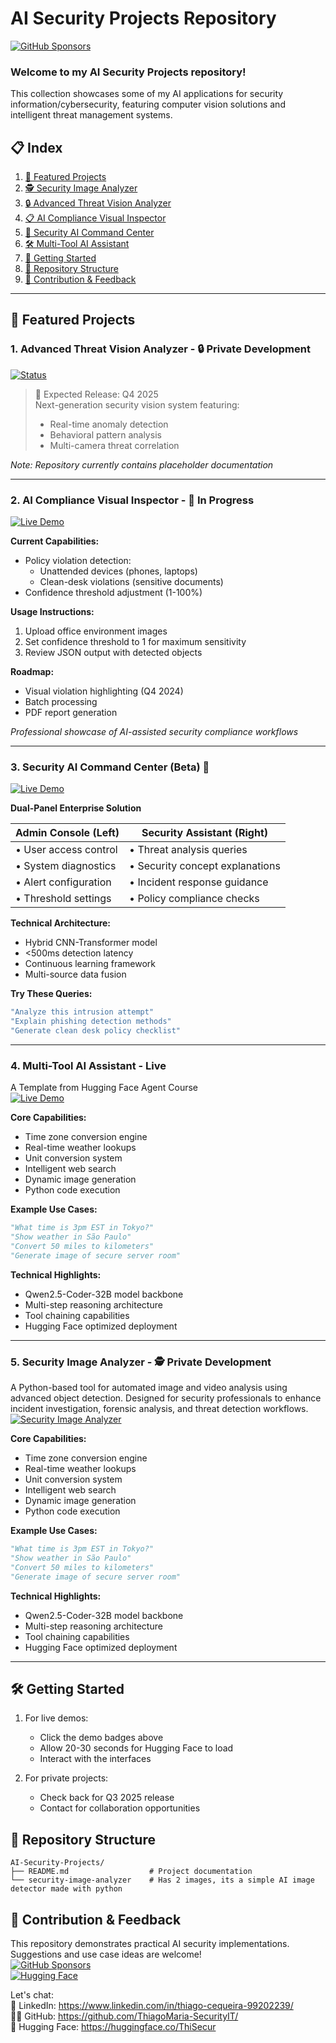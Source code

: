 # AI Security Projects Repository  
[![GitHub Sponsors](https://img.shields.io/badge/Sponsor-%E2%9D%A4-red?logo=GitHub&style=for-the-badge)](https://github.com/sponsors/ThiagoMaria-SecurityIT)   

### Welcome to my AI Security Projects repository!   
This collection showcases some of my AI applications for security information/cybersecurity, featuring computer vision solutions and intelligent threat management systems.

## 📋 Index

1. [🌟 Featured Projects](#-featured-projects)  
2. [🕵️ Security Image Analyzer](#2-ai-compliance-visual-inspector----in-progress)  
3. [🔒 Advanced Threat Vision Analyzer](#3-security-ai-command-center-beta-)    
4. [📋 AI Compliance Visual Inspector](#4-multi-tool-ai-assistant---live)  
5. [🤖 Security AI Command Center](#5-security-image-analyzer---%EF%B8%8F-private-development)   
6. [🛠️ Multi-Tool AI Assistant](#4-multi-tool-ai-assistant---live)   
7. [🚀 Getting Started](#%EF%B8%8F-getting-started)    
8. [📂 Repository Structure](#-repository-structure)  
9. [🤝 Contribution & Feedback](#-contribution--feedback)  

---

## 🌟 Featured Projects

### 1. Advanced Threat Vision Analyzer - 🔒 Private Development
[![Status](https://img.shields.io/badge/Status-Private_Development-red)](https://huggingface.co/spaces/ThiSecur/Image-and-Video-detector)

> 🚧 Expected Release: Q4 2025  
> Next-generation security vision system featuring:
> - Real-time anomaly detection
> - Behavioral pattern analysis
> - Multi-camera threat correlation

*Note: Repository currently contains placeholder documentation*

---

### 2. AI Compliance Visual Inspector - 🚧 In Progress
[![Live Demo](https://img.shields.io/badge/🤗-Try_Prototype-blue)](https://huggingface.co/spaces/ThiSecur/Security-AI-Agent-Vision)

**Current Capabilities:**
- Policy violation detection:
  - Unattended devices (phones, laptops)
  - Clean-desk violations (sensitive documents)
- Confidence threshold adjustment (1-100%)

**Usage Instructions:**
1. Upload office environment images
2. Set confidence threshold to 1 for maximum sensitivity
3. Review JSON output with detected objects

**Roadmap:**
- Visual violation highlighting (Q4 2024)
- Batch processing
- PDF report generation

*Professional showcase of AI-assisted security compliance workflows*

---

### 3. Security AI Command Center (Beta) 🔧
[![Live Demo](https://img.shields.io/badge/🤗-Try_Beta-blue)](https://huggingface.co/spaces/ThiSecur/security-ai-agent)

**Dual-Panel Enterprise Solution**

| Admin Console (Left) | Security Assistant (Right) |
|----------------------|---------------------------|
| • User access control | • Threat analysis queries |
| • System diagnostics  | • Security concept explanations |
| • Alert configuration | • Incident response guidance |
| • Threshold settings  | • Policy compliance checks |

**Technical Architecture:**
- Hybrid CNN-Transformer model
- <500ms detection latency
- Continuous learning framework
- Multi-source data fusion

**Try These Queries:**
```bash
"Analyze this intrusion attempt"
"Explain phishing detection methods"
"Generate clean desk policy checklist"
```

---
 
### 4. Multi-Tool AI Assistant - Live  
A Template from Hugging Face Agent Course  
[![Live Demo](https://img.shields.io/badge/🤗-Try_Now-success)](https://huggingface.co/spaces/ThiSecur/First_agent_template)


**Core Capabilities:**
- Time zone conversion engine
- Real-time weather lookups
- Unit conversion system
- Intelligent web search
- Dynamic image generation
- Python code execution

**Example Use Cases:**
```python
"What time is 3pm EST in Tokyo?"
"Show weather in São Paulo"
"Convert 50 miles to kilometers"
"Generate image of secure server room"
```

**Technical Highlights:**
- Qwen2.5-Coder-32B model backbone
- Multi-step reasoning architecture
- Tool chaining capabilities
- Hugging Face optimized deployment
---  
### 5. Security Image Analyzer - 🕵️ Private Development  
A Python-based tool for automated image and video analysis using advanced object detection. Designed for security professionals to enhance incident investigation, forensic analysis, and threat detection workflows.    
[![Security Image Analyzer](https://img.shields.io/badge/🔍_Security_Image_Analyzer-Python-4B8BBE?style=for-the-badge&logo=python&logoColor=white&labelColor=1F2430)](https://github.com/ThiagoMaria-SecurityIT/AI-showcase/tree/main/security-image-analyzer)


**Core Capabilities:**
- Time zone conversion engine
- Real-time weather lookups
- Unit conversion system
- Intelligent web search
- Dynamic image generation
- Python code execution

**Example Use Cases:**
```python
"What time is 3pm EST in Tokyo?"
"Show weather in São Paulo"
"Convert 50 miles to kilometers"
"Generate image of secure server room"
```

**Technical Highlights:**
- Qwen2.5-Coder-32B model backbone
- Multi-step reasoning architecture
- Tool chaining capabilities
- Hugging Face optimized deployment


---

## 🛠️ Getting Started

1. For live demos:
   - Click the demo badges above
   - Allow 20-30 seconds for Hugging Face to load
   - Interact with the interfaces

2. For private projects:
   - Check back for Q3 2025 release
   - Contact for collaboration opportunities

## 📂 Repository Structure
```
AI-Security-Projects/
├── README.md                  # Project documentation
└── security-image-analyzer    # Has 2 images, its a simple AI image detector made with python
```

## 🤝 Contribution & Feedback
This repository demonstrates practical AI security implementations. Suggestions and use case ideas are welcome!  
[![GitHub Sponsors](https://img.shields.io/badge/Sponsor-%E2%9D%A4-red?logo=GitHub&style=for-the-badge)](https://github.com/sponsors/ThiagoMaria-SecurityIT)  
[![Hugging Face](https://img.shields.io/badge/🤗-All_Projects-blue)](https://huggingface.co/ThiSecur)   

Let's chat:  
💼 LinkedIn: https://www.linkedin.com/in/thiago-cequeira-99202239/  
🧑‍💻 GitHub: https://github.com/ThiagoMaria-SecurityIT/  
🤗 Hugging Face: https://huggingface.co/ThiSecur
